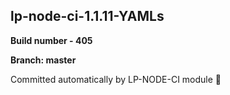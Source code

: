 ## lp-node-ci-1.1.11-YAMLs

**Build number - 405**

**Branch: master**

 Committed automatically by LP-NODE-CI module :rocket: